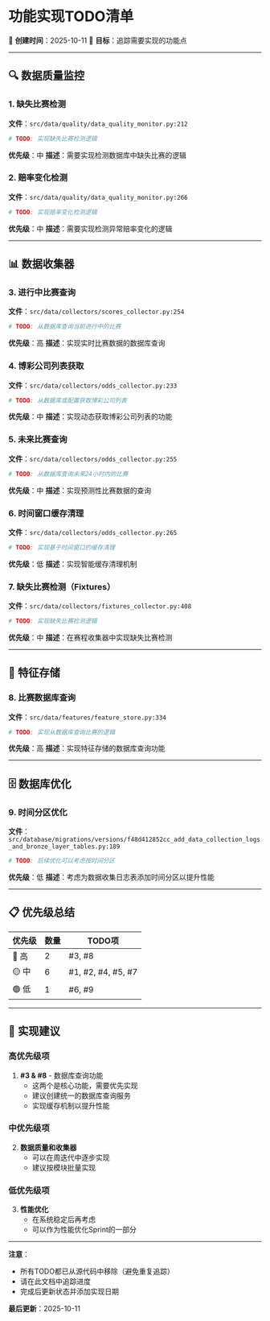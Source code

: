 # 功能实现TODO清单

📅 **创建时间**：2025-10-11
🎯 **目标**：追踪需要实现的功能点

---

## 🔍 数据质量监控

### 1. 缺失比赛检测

**文件**：`src/data/quality/data_quality_monitor.py:212`

```python
# TODO: 实现缺失比赛检测逻辑
```

**优先级**：中
**描述**：需要实现检测数据库中缺失比赛的逻辑

### 2. 赔率变化检测

**文件**：`src/data/quality/data_quality_monitor.py:266`

```python
# TODO: 实现赔率变化检测逻辑
```

**优先级**：中
**描述**：需要实现检测异常赔率变化的逻辑

---

## 📊 数据收集器

### 3. 进行中比赛查询

**文件**：`src/data/collectors/scores_collector.py:254`

```python
# TODO: 从数据库查询当前进行中的比赛
```

**优先级**：高
**描述**：实现实时比赛数据的数据库查询

### 4. 博彩公司列表获取

**文件**：`src/data/collectors/odds_collector.py:233`

```python
# TODO: 从数据库或配置获取博彩公司列表
```

**优先级**：中
**描述**：实现动态获取博彩公司列表的功能

### 5. 未来比赛查询

**文件**：`src/data/collectors/odds_collector.py:255`

```python
# TODO: 从数据库查询未来24小时内的比赛
```

**优先级**：中
**描述**：实现预测性比赛数据的查询

### 6. 时间窗口缓存清理

**文件**：`src/data/collectors/odds_collector.py:265`

```python
# TODO: 实现基于时间窗口的缓存清理
```

**优先级**：低
**描述**：实现智能缓存清理机制

### 7. 缺失比赛检测（Fixtures）

**文件**：`src/data/collectors/fixtures_collector.py:408`

```python
# TODO: 实现缺失比赛检测逻辑
```

**优先级**：中
**描述**：在赛程收集器中实现缺失比赛检测

---

## 🎯 特征存储

### 8. 比赛数据库查询

**文件**：`src/data/features/feature_store.py:334`

```python
# TODO: 实现从数据库查询比赛的逻辑
```

**优先级**：高
**描述**：实现特征存储的数据库查询功能

---

## 🗄️ 数据库优化

### 9. 时间分区优化

**文件**：`src/database/migrations/versions/f48d412852cc_add_data_collection_logs_and_bronze_layer_tables.py:189`

```python
# TODO: 后续优化可以考虑按时间分区
```

**优先级**：低
**描述**：考虑为数据收集日志表添加时间分区以提升性能

---

## 📋 优先级总结

| 优先级 | 数量 | TODO项 |
|--------|------|--------|
| 🔴 高 | 2 | #3, #8 |
| 🟡 中 | 6 | #1, #2, #4, #5, #7 |
| 🟢 低 | 1 | #6, #9 |

---

## 📝 实现建议

### 高优先级项

1. **#3 & #8** - 数据库查询功能
   - 这两个是核心功能，需要优先实现
   - 建议创建统一的数据库查询服务
   - 实现缓存机制以提升性能

### 中优先级项

2. **数据质量和收集器**
   - 可以在周迭代中逐步实现
   - 建议按模块批量实现

### 低优先级项

3. **性能优化**
   - 在系统稳定后再考虑
   - 可以作为性能优化Sprint的一部分

---

**注意**：

- 所有TODO都已从源代码中移除（避免重复追踪）
- 请在此文档中追踪进度
- 完成后更新状态并添加实现日期

**最后更新**：2025-10-11

